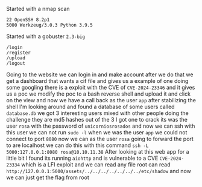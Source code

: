 Started with a nmap scan
```
22 OpenSSH 8.2p1
5000 Werkzeug/3.0.3 Python 3.9.5
```
Started with a gobuster `2.3-big`
```
/login
/register
/upload
/logout
```
Going to the website we can login in and make account after we do that we get a dashboard that wants a cif file and gives us a example of one doing some googling there is a exploit with the CVE of `CVE-2024-23346` and it gives us a poc we modify the poc to a bash reverse shell and upload it and click on the view and now we have a call back as the user `app` after stabilizing the shell I'm looking around and found a database of some users called `database.db` we got 3 interesting users mixed with other people doing the challenge they are md5 hashes out of the 3 I got one to crack its was the user `rosa` with the password of `unicorniosrosados` and now we can ssh with this user we can not run `sudo -l` when we was the user `app` we could not connect to port `8080` now we can as the user `rosa` going to forward the port to are localhost we can do this with this command 
`ssh -L 5000:127.0.0.1:8080 rosa@10.10.11.38`
After looking at this web app for a little bit I found its running `aiohttp` and is vulnerable to a CVE `CVE-2024-23334` which is a LFI exploit and we can read any file root can read 
`http://127.0.0.1:5000/assets/../../../../../../../etc/shadow` 
and now we can just get the flag from root 
